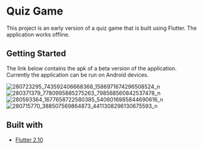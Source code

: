 # Quiz Game
This project is an early version of a quiz game that is built using Flutter. The application works offline.

## Getting Started

The link below contains the apk of a beta version of the application. Currently the application can be run on Android devices.

![280723295_743592406668368_1586971674296508524_n](https://user-images.githubusercontent.com/99279342/168769137-e62bcb04-c127-4924-bb9d-220299ec6835.jpg)
![280371379_7780995885275263_798568560842537478_n](https://user-images.githubusercontent.com/99279342/168769208-a2b3edf8-3238-4a54-908a-80b264309f1c.jpg)
![280593364_1677658722580385_5406016985844690616_n](https://user-images.githubusercontent.com/99279342/168769187-f9a3c0f9-4b81-4214-a074-5ef727fa7c45.jpg)
![280715770_388507569864873_4411308296130675593_n](https://user-images.githubusercontent.com/99279342/168769229-ab30495c-cde8-4601-a079-a46c0c086451.jpg)



## Built with

* [Flutter 2.10](https://flutter.dev/?gclid=CjwKCAiA6Y2QBhAtEiwAGHybPcVyifrnxlpAIyg2l9Oaow79u_W2-IJoxEPYWu8zdTVh0qYXMAEtvxoC2LUQAvD_BwE&gclsrc=aw.ds)
